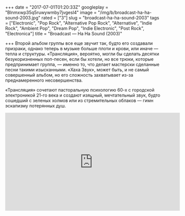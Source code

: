 +++
date = "2017-07-01T01:20:33Z"
googleplay = "Blnmxwp35q5ruwywmby7jvgesl4"
image = "/img/b/broadcast-ha-ha-sound-2003.jpg"
rated = ["3"]
slug = "broadcast-ha-ha-sound-2003"
tags = ["Electronic", "Pop Rock", "Alternative Pop Rock", "Alternative", "Indie Rock", "Ambient Pop", "Dream Pop", "Indie Electronic", "Post Rock", "Electronica"]
title = "Broadcast — Ha Ha Sound (2003)"

+++
Второй альбом группы все еще звучит так, будто его создавали призраки, однако теперь в&nbsp;музыке больше плоти и&nbsp;крови, или иначе&nbsp;&mdash; тепла и&nbsp;структуры. &laquo;Трансляция&raquo;, вероятно, могли&nbsp;бы сделать десятки безукоризненных поп-песен, если&nbsp;бы хотели, но&nbsp;все трюки, которые предпринимает группа,&nbsp;&mdash; именно&nbsp;то, что делает мастерски сделанные песни такими изысканными. &laquo;Хаха Звук&raquo;, может быть, и&nbsp;не&nbsp;самый совершенный альбом, но&nbsp;его сложность захватывает из-за преднамеренного несовершенства. 

&laquo;Трансляция&raquo; сочетают пасторальную психологию 60-х с&nbsp;городской электроникой 21-го века и&nbsp;создают изящный, мечтательный звук, будто сошедший с&nbsp;зеленых холмов или из&nbsp;стремительных облаков&nbsp;&mdash; гимн эскапизму потерянных душ.

<iframe width="560" height="315" src="https://www.youtube.com/embed/kedohAMoMEQ" frameborder="0" allowfullscreen></iframe>
